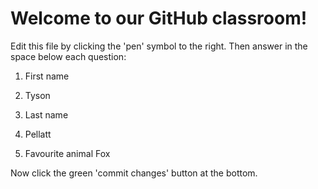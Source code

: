 # Welcome to our GitHub classroom!

Edit this file by clicking the 'pen' symbol to the right.
Then answer in the space below each question:

1. First name
2. Tyson

2. Last name
3. Pellatt

3. Favourite animal
Fox

Now click the green 'commit changes' button at the bottom.

